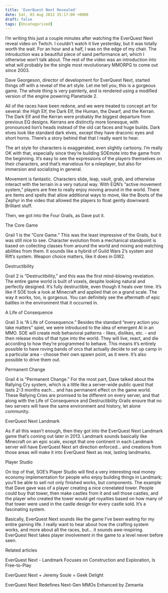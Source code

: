 ```yaml
---
title: 'EverQuest Next Revealed'
date: Sat, 03 Aug 2013 15:17:00 +0000
draft: false
tags: [Uncategorized]
---
```


I’m writing this just a couple minutes after watching the EverQuest Next reveal video on Twitch. I couldn’t watch it live yesterday, but it was totally worth the wait. For an hour and a half, I was on the edge of my chair. The introduction was a beautiful piece of sand performance art, which I otherwise won’t talk about. The rest of the video was an introduction into what will probably be the single most revolutionary MMORPG to come out since 2003.

Dave Georgeson, director of development for EverQuest Next, started things off with a reveal of the art style. Let me tell you, this is a gorgeous game. The whole thing is very painterly, and is rendered using a modified version of the engine powering Planetside 2.

All of the races have been redone, and we were treated to concept art for several: the High Elf, the Dark Elf, the Human, the Dwarf, and the Kerran. The Dark Elf and the Kerran were probably the biggest departure from previous EQ designs. Kerrans are distinctly more lionesque, with pronounced lion’s heads instead of the old cat faces and huge builds. Dark elves look like standard dark elves, except they have draconic eyes and short horns. There’s a story behind that that I really want to hear.

The art style for characters is exaggerated, even slightly cartoony. I’m really OK with that, especially since they’re building SOEmote into the game from the beginning. It’s easy to see the expressions of the players themselves on their characters, and that’s marvelous for a roleplayer, but also for immersion and socializing in general.

Movement is fantastic. Characters slide, leap, vault, grab, and otherwise interact with the terrain in a very natural way. With EQN’s “active movement system,” players are free to really enjoy moving around in the world. There are items and spells that allow additional ways to move, like the Boots of the Zephyr in the video that allowed the players to float gently downward. Brilliant stuff.

Then, we got into the Four Grails, as Dave put it.

The Core Game

Grail 1 is the “Core Game.” This was the least impressive of the Grails, but it was still nice to see. Character evolution from a mechanical standpoint is based on collecting classes from around the world and mixing and matching abilities from them. It sounds like a hybrid of Guild Wars 2’s system and Rift’s system. Weapon choice matters, like it does in GW2.

Destructibility

Grail 2 is “Destructibility,” and this was the first mind-blowing revelation. The entire game world is built of voxels, despite looking natural and perfectly designed. It’s fully destructible, even though it heals over time. It’s like if SOE took a look at Minecraft and applied that on a grand scale. The way it works, too, is gorgeous. You can definitely see the aftermath of epic battles in the environment that it occurred in.

A Life of Consequence

Grail 3 is “A Life of Consequence.” Besides the standard “every action you take matters” spiel, we were introduced to the idea of emergent AI in an MMO. SOE will create mob behavioral patterns - likes, dislikes, etc. - and then release mobs of that type into the world. They will live, react, and die according to how they’re programmed to behave. This means it’s entirely possible to have roving bands of orcs that actually decide to set up camp in a particular area - choose their own spawn point, as it were. It’s also possible to drive them out.

Permanent Change

Grail 4 is “Permanent Change.” For the most part, Dave talked about the Rallying Cry system, which is a little like a server-wide public quest that lasts 2-3 months each… and has permanent effect on the game world. These Rallying Cries are promised to be different on every server, and that along with the Life of Consequence and Destructibility Grails ensure that no two servers will have the same environment and history, let alone community.

EverQuest Next Landmark

As if all this wasn’t enough, then they got into the EverQuest Next Landmark game that’s coming out later in 2013. Landmark sounds basically like Minecraft on an epic scale, except that one continent in each Landmark server will have EverQuest Next art direction enforced… and creations from those areas will make it into EverQuest Next as real, lasting landmarks.

Player Studio

On top of that, SOE’s Player Studio will find a very interesting real money economy implementation for people who enjoy building things in Landmark; you’ll be able to sell not only finished works, but components. The example that Dave gave was of a player creating a nice crenelated tower. People could buy that tower, then make castles from it and sell those castles, and the player who created the tower would get royalties based on how many of that tower were used in the castle design for every castle sold. It’s a fascinating system.

Basically, EverQuest Next sounds like the game I’ve been waiting for my entire gaming life. I really want to hear about how the crafting system works, and more about all the races, but… it sounds awe-inspiring. EverQuest Next takes player involvement in the game to a level never before seen.

Related articles

EverQuest Next - Landmark Focuses on Construction and Exploration, Is Free-to-Play

EverQuest Next + Jeremy Soule = Geek Delight

EverQuest Next Redefines Next-Gen MMOs Enhanced by Zemanta